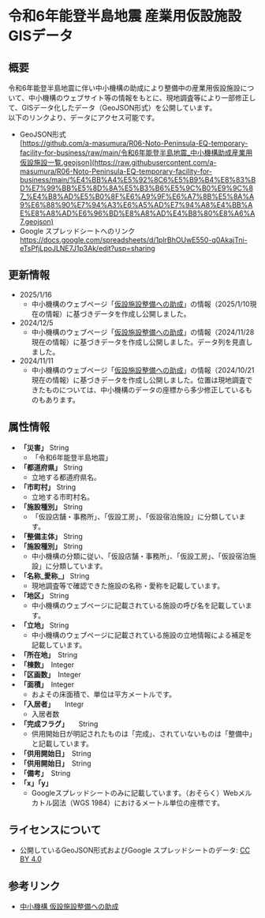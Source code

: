 # 令和6年能登半島地震 産業用仮設施設GISデータ
## 概要
令和6年能登半島地震に伴い中小機構の助成により整備中の産業用仮設施設について、中小機構のウェブサイト等の情報をもとに、現地調査等により一部修正して、GISデータ化したデータ（GeoJSON形式）を公開しています。  
以下のリンクより、データにアクセス可能です。
- GeoJSON形式  
[https://github.com/a-masumura/R06-Noto-Peninsula-EQ-temporary-facility-for-business/raw/main/令和6年能登半島地震_中小機構助成産業用仮設施設一覧.geojson](https://raw.githubusercontent.com/a-masumura/R06-Noto-Peninsula-EQ-temporary-facility-for-business/main/%E4%BB%A4%E5%92%8C6%E5%B9%B4%E8%83%BD%E7%99%BB%E5%8D%8A%E5%B3%B6%E5%9C%B0%E9%9C%87_%E4%B8%AD%E5%B0%8F%E6%A9%9F%E6%A7%8B%E5%8A%A9%E6%88%90%E7%94%A3%E6%A5%AD%E7%94%A8%E4%BB%AE%E8%A8%AD%E6%96%BD%E8%A8%AD%E4%B8%80%E8%A6%A7.geojson)
- Google スプレッドシートへのリンク  
https://docs.google.com/spreadsheets/d/1plrBhOUwE550-q0AkajTni-eTsPfjLpoJLNE7J1p3Ak/edit?usp=sharing

## 更新情報
- 2025/1/16
  - 中小機構のウェブページ「[仮設施設整備への助成](https://www.smrj.go.jp/reconstruction/noto_peninsula_20240101/support/temporary/index.html)」の情報（2025/1/10現在の情報）に基づきデータを作成し公開しました。
- 2024/12/5
  - 中小機構のウェブページ「[仮設施設整備への助成](https://www.smrj.go.jp/reconstruction/noto_peninsula_20240101/support/temporary/index.html)」の情報（2024/11/28現在の情報）に基づきデータを作成し公開しました。データ列を見直しました。
- 2024/11/11
  - 中小機構のウェブページ「[仮設施設整備への助成](https://www.smrj.go.jp/reconstruction/noto_peninsula_20240101/support/temporary/index.html)」の情報（2024/10/21現在の情報）に基づきデータを作成し公開しました。位置は現地調査できたものについては、中小機構のデータの座標から多少修正しているものもあります。


## 属性情報
- **「災害」**	String
  - 「令和6年能登半島地震」
- **「都道府県」**	String
  - 立地する都道府県名。
- **「市町村」**	String
  - 立地する市町村名。
- **「施設種別」**	String
  - 「仮設店舗・事務所」、「仮設工房」、「仮設宿泊施設」に分類しています。
- **「整備主体」**	String
- **「施設種別」**	String
  - 中小機構の分類に従い、「仮設店舗・事務所」、「仮設工房」、「仮設宿泊施設」に分類しています。
- **「名称_愛称_」**	String
  - 現地調査等で確認できた施設の名称・愛称を記載しています。
- **「地区」**	String
  - 中小機構のウェブページに記載されている施設の呼び名を記載しています。
- **「立地」**	String
  - 中小機構のウェブページに記載されている施設の立地情報による補足を記載しています。
- **「所在地」**　String
- **「棟数」**　Integer
- **「区画数」**　Integer
- **「面積」**　Integer
  - およその床面積で、単位は平方メートルです。
- **「入居者」**　　Integr
  - 入居者数
- **「完成フラグ」**　　String
  - 供用開始日が明記されたものは「完成」、されていないものは「整備中」と記載しています。
- **「供用開始日」**　String
- **「供用開始日」**　String
- **「備考」**　String
- **「x」「y」**
  - Googleスプレッドシートのみに記載しています。（おそらく）Webメルカトル図法（WGS 1984）におけるメートル単位の座標です。

## ライセンスについて  
- 公開しているGeoJSON形式およびGoogle スプレッドシートのデータ: [CC BY 4.0](https://creativecommons.org/licenses/by/4.0/)

## 参考リンク
- [中小機構 仮設施設整備への助成](https://www.smrj.go.jp/reconstruction/noto_peninsula_20240101/support/temporary/index.html)
